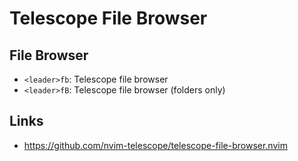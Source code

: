 # Telescope File Browser

## File Browser

- `<leader>fb`: Telescope file browser
- `<leader>fB`: Telescope file browser (folders only)

## Links

- https://github.com/nvim-telescope/telescope-file-browser.nvim

